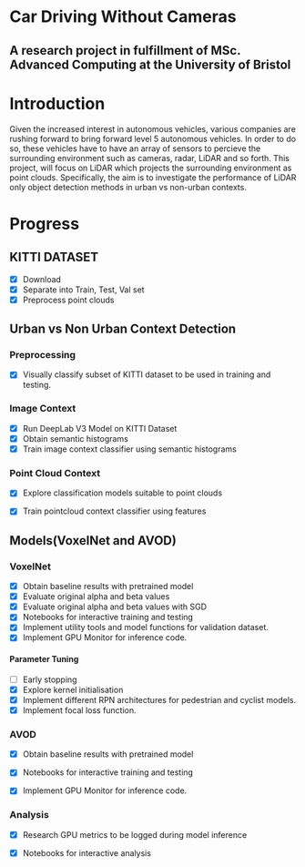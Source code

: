 # Car Driving Without Cameras 

## A research project in fulfillment of MSc. Advanced Computing at the University of Bristol 

# Introduction 

Given the increased interest in autonomous vehicles, various companies are rushing forward to bring forward level 5 autonomous vehicles. 
In order to do so, these vehicles have to have an array of sensors to percieve the surrounding environment such as cameras, radar, LiDAR and so forth. 
This project, will  focus on LiDAR which projects the surrounding environment as point clouds. Specifically, the aim is to investigate the performance of LiDAR only object detection methods in urban vs non-urban contexts. 

# Progress 

## KITTI DATASET 
- [X] Download 
- [X] Separate into Train, Test, Val set 
- [X] Preprocess point clouds  
  
## Urban vs Non Urban Context Detection 
  ### Preprocessing 
   - [x] Visually classify subset of KITTI dataset to be used in training and testing. 
   
  
  ### Image Context 
   - [x] Run DeepLab V3 Model on KITTI Dataset
   - [x] Obtain semantic histograms
   - [x] Train image context classifier using semantic histograms
  
  ### Point Cloud Context 
   - [x] Explore classification models suitable to point clouds
   - [x] Train pointcloud context classifier using features
  
  
  ## Models(VoxelNet and AVOD) 

  ### VoxelNet
  - [X] Obtain baseline results with pretrained model
  - [X] Evaluate original alpha and beta values
  - [X] Evaluate original alpha and beta values with SGD
  - [X] Notebooks for interactive training and testing
  - [X] Implement utility tools and model functions for validation dataset.
  - [X] Implement GPU Monitor for inference code. 
  #### Parameter Tuning 
  - [ ] Early stopping 
  - [X] Explore kernel initialisation 
  - [X] Implement different RPN architectures for pedestrian and cyclist models.
  - [X] Implement focal loss function.

   ### AVOD 
  - [X] Obtain baseline results with pretrained model
  - [X] Notebooks for interactive training and testing
  - [X] Implement GPU Monitor for inference code. 

    
   ### Analysis
  - [x] Research GPU metrics to be logged during model inference 
  - [X] Notebooks for interactive analysis 

   
    

